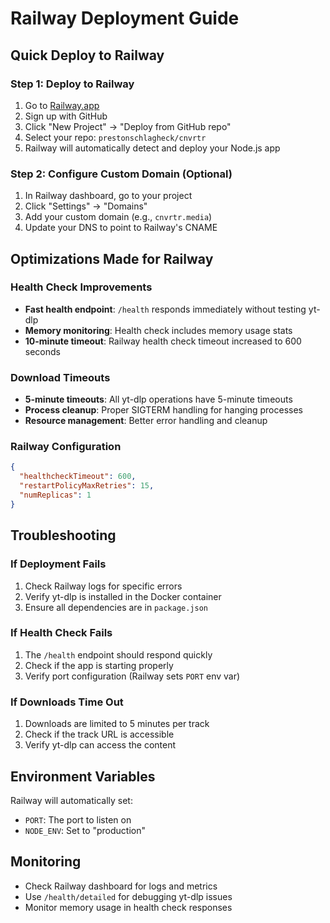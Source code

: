 # Railway Deployment Guide

## Quick Deploy to Railway

### Step 1: Deploy to Railway
1. Go to [Railway.app](https://railway.app)
2. Sign up with GitHub
3. Click "New Project" → "Deploy from GitHub repo"
4. Select your repo: `prestonschlagheck/cnvrtr`
5. Railway will automatically detect and deploy your Node.js app

### Step 2: Configure Custom Domain (Optional)
1. In Railway dashboard, go to your project
2. Click "Settings" → "Domains"
3. Add your custom domain (e.g., `cnvrtr.media`)
4. Update your DNS to point to Railway's CNAME

## Optimizations Made for Railway

### Health Check Improvements
- **Fast health endpoint**: `/health` responds immediately without testing yt-dlp
- **Memory monitoring**: Health check includes memory usage stats
- **10-minute timeout**: Railway health check timeout increased to 600 seconds

### Download Timeouts
- **5-minute timeouts**: All yt-dlp operations have 5-minute timeouts
- **Process cleanup**: Proper SIGTERM handling for hanging processes
- **Resource management**: Better error handling and cleanup

### Railway Configuration
```json
{
  "healthcheckTimeout": 600,
  "restartPolicyMaxRetries": 15,
  "numReplicas": 1
}
```

## Troubleshooting

### If Deployment Fails
1. Check Railway logs for specific errors
2. Verify yt-dlp is installed in the Docker container
3. Ensure all dependencies are in `package.json`

### If Health Check Fails
1. The `/health` endpoint should respond quickly
2. Check if the app is starting properly
3. Verify port configuration (Railway sets `PORT` env var)

### If Downloads Time Out
1. Downloads are limited to 5 minutes per track
2. Check if the track URL is accessible
3. Verify yt-dlp can access the content

## Environment Variables
Railway will automatically set:
- `PORT`: The port to listen on
- `NODE_ENV`: Set to "production"

## Monitoring
- Check Railway dashboard for logs and metrics
- Use `/health/detailed` for debugging yt-dlp issues
- Monitor memory usage in health check responses 